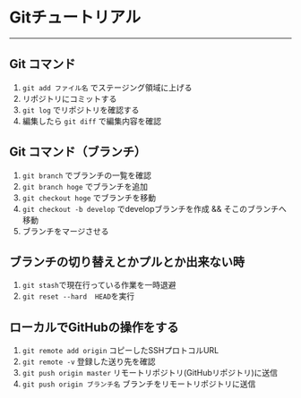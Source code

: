 # Gitチュートリアル
***
## Git コマンド

1. `git add ファイル名` でステージング領域に上げる
1. リポジトリにコミットする
1. `git log` でリポジトリを確認する
1. 編集したら `git diff` で編集内容を確認


## Git コマンド（ブランチ）

1. `git branch` でブランチの一覧を確認
1. `git branch hoge` でブランチを追加
1. `git checkout hoge` でブランチを移動
1. `git checkout -b develop` でdevelopブランチを作成 && そこのブランチへ移動
1. ブランチをマージさせる


## ブランチの切り替えとかプルとか出来ない時

1. `git stash`で現在行っている作業を一時退避
1. `git reset --hard  HEAD`を実行


## ローカルでGitHubの操作をする

1. `git remote add origin` コピーしたSSHプロトコルURL
1. `git remote -v` 登録した送り先を確認
1. `git push origin master` リモートリポジトリ(GitHubリポジトリ)に送信
1. `git push origin ブランチ名` ブランチをリモートリポジトリに送信
